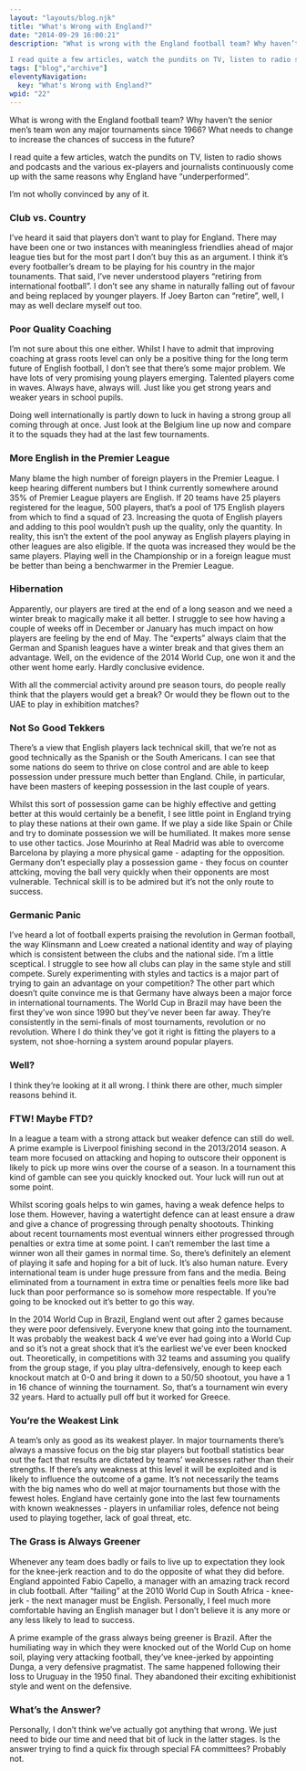 ```yaml
---
layout: "layouts/blog.njk"
title: "What's Wrong with England?"
date: "2014-09-29 16:00:21"
description: "What is wrong with the England football team? Why haven’t the senior men’s team won any major tournaments since 1966? What needs to change to increase the chances of success in the future?

I read quite a few articles, watch the pundits on TV, listen to radio shows and podcasts and the various ex-players and journalists continuously come up with the same reasons why England have “underperformed”"
tags: ["blog","archive"]
eleventyNavigation:
  key: "What's Wrong with England?"
wpid: "22"
---
```

What is wrong with the England football team? Why haven’t the senior men’s team won any major tournaments since 1966? What needs to change to increase the chances of success in the future?

I read quite a few articles, watch the pundits on TV, listen to radio shows and podcasts and the various ex-players and journalists continuously come up with the same reasons why England have “underperformed”.

I’m not wholly convinced by any of it.
<h3>Club vs. Country</h3>
I’ve heard it said that players don’t want to play for England. There may have been one or two instances with meaningless friendlies ahead of major league ties but for the most part I don’t buy this as an argument. I think it’s every footballer’s dream to be playing for his country in the major tounaments. That said, I’ve never understood players “retiring from international football”. I don’t see any shame in naturally falling out of favour and being replaced by younger players. If Joey Barton can “retire”, well, I may as well declare myself out too.
<h3>Poor Quality Coaching</h3>
I’m not sure about this one either. Whilst I have to admit that improving coaching at grass roots level can only be a positive thing for the long term future of English football, I don’t see that there’s some major problem. We have lots of very promising young players emerging. Talented players come in waves. Always have, always will. Just like you get strong years and weaker years in school pupils.

Doing well internationally is partly down to luck in having a strong group all coming through at once. Just look at the Belgium line up now and compare it to the squads they had at the last few tournaments.
<h3>More English in the Premier League</h3>
Many blame the high number of foreign players in the Premier League. I keep hearing different numbers but I think currently somewhere around 35% of Premier League players are English. If 20 teams have 25 players registered for the league, 500 players, that’s a pool of 175 English players from which to find a squad of 23. Increasing the quota of English players and adding to this pool wouldn’t push up the quality, only the quantity. In reality, this isn’t the extent of the pool anyway as English players playing in other leagues are also eligible. If the quota was increased they would be the same players. Playing well in the Championship or in a foreign league must be better than being a benchwarmer in the Premier League.
<h3>Hibernation</h3>
Apparently, our players are tired at the end of a long season and we need a winter break to magically make it all better. I struggle to see how having a couple of weeks off in December or January has much impact on how players are feeling by the end of May. The “experts” always claim that the German and Spanish leagues have a winter break and that gives them an advantage. Well, on the evidence of the 2014 World Cup, one won it and the other went home early. Hardly conclusive evidence.

With all the commercial activity around pre season tours, do people really think that the players would get a break? Or would they be flown out to the UAE to play in exhibition matches?
<h3>Not So Good Tekkers</h3>
There’s a view that English players lack technical skill, that we’re not as good technically as the Spanish or the South Americans. I can see that some nations do seem to thrive on close control and are able to keep possession under pressure much better than England. Chile, in particular, have been masters of keeping possession in the last couple of years.

Whilst this sort of possession game can be highly effective and getting better at this would certainly be a benefit, I see little point in England trying to play these nations at their own game. If we play a side like Spain or Chile and try to dominate possession we will be humiliated. It makes more sense to use other tactics. Jose Mourinho at Real Madrid was able to overcome Barcelona by playing a more physical game - adapting for the opposition. Germany don’t especially play a possession game - they focus on counter attcking, moving the ball very quickly when their opponents are most vulnerable. Technical skill is to be admired but it’s not the only route to success.
<h3>Germanic Panic</h3>
I’ve heard a lot of football experts praising the revolution in German football, the way Klinsmann and Loew created a national identity and way of playing which is consistent between the clubs and the national side. I’m a little sceptical. I struggle to see how all clubs can play in the same style and still compete. Surely experimenting with styles and tactics is a major part of trying to gain an advantage on your competition? The other part which doesn’t quite convince me is that Germany have always been a major force in international tournaments. The World Cup in Brazil may have been the first they’ve won since 1990 but they’ve never been far away. They’re consistently in the semi-finals of most tournaments, revolution or no revolution. Where I do think they’ve got it right is fitting the players to a system, not shoe-horning a system around popular players.
<h3>Well?</h3>
I think they’re looking at it all wrong. I think there are other, much simpler reasons behind it.
<h3>FTW! Maybe FTD?</h3>
In a league a team with a strong attack but weaker defence can still do well. A prime example is Liverpool finishing second in the 2013/2014 season. A team more focused on attacking and hoping to outscore their opponent is likely to pick up more wins over the course of a season. In a tournament this kind of gamble can see you quickly knocked out. Your luck will run out at some point.

Whilst scoring goals helps to win games, having a weak defence helps to lose them. However, having a watertight defence can at least ensure a draw and give a chance of progressing through penalty shootouts. Thinking about recent tournaments most eventual winners either progressed through penalties or extra time at some point. I can’t remember the last time a winner won all their games in normal time. So, there’s definitely an element of playing it safe and hoping for a bit of luck. It’s also human nature. Every international team is under huge pressure from fans and the media. Being eliminated from a tournament in extra time or penalties feels more like bad luck than poor performance so is somehow more respectable. If you’re going to be knocked out it’s better to go this way.

In the 2014 World Cup in Brazil, England went out after 2 games because they were poor defensively. Everyone knew that going into the tournament. It was probably the weakest back 4 we’ve ever had going into a World Cup and so it’s not a great shock that it’s the earliest we’ve ever been knocked out. Theoretically, in competitions with 32 teams and assuming you qualify from the group stage, if you play ultra-defensively, enough to keep each knockout match at 0-0 and bring it down to a 50/50 shootout, you have a 1 in 16 chance of winning the tournament. So, that’s a tournament win every 32 years. Hard to actually pull off but it worked for Greece.
<h3>You’re the Weakest Link</h3>
A team’s only as good as its weakest player. In major tournaments there’s always a massive focus on the big star players but football statistics bear out the fact that results are dictated by teams’ weaknesses rather than their strengths. If there’s any weakness at this level it will be exploited and is likely to influence the outcome of a game. It’s not necessarily the teams with the big names who do well at major tournaments but those with the fewest holes. England have certainly gone into the last few tournaments with known weaknesses - players in unfamiliar roles, defence not being used to playing together, lack of goal threat, etc.
<h3>The Grass is Always Greener</h3>
Whenever any team does badly or fails to live up to expectation they look for the knee-jerk reaction and to do the opposite of what they did before. England appointed Fabio Capello, a manager with an amazing track record in club football. After “failing” at the 2010 World Cup in South Africa - knee-jerk - the next manager must be English. Personally, I feel much more comfortable having an English manager but I don’t believe it is any more or any less likely to lead to success.

A prime example of the grass always being greener is Brazil. After the humiliating way in which they were knocked out of the World Cup on home soil, playing very attacking football, they’ve knee-jerked by appointing Dunga, a very defensive pragmatist. The same happened following their loss to Uruguay in the 1950 final. They abandoned their exciting exhibitionist style and went on the defensive.
<h3>What’s the Answer?</h3>
Personally, I don’t think we’ve actually got anything that wrong. We just need to bide our time and need that bit of luck in the latter stages. Is the answer trying to find a quick fix through special FA committees? Probably not.